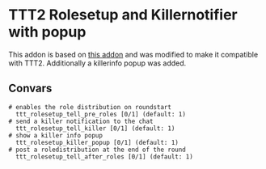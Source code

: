 # TTT2 Rolesetup and Killernotifier with popup

This addon is based on [this addon](https://steamcommunity.com/sharedfiles/filedetails/?id=656662924) and was modified to make it compatible with TTT2. Additionally a killerinfo popup was added.

## Convars

```
# enables the role distribution on roundstart
  ttt_rolesetup_tell_pre_roles [0/1] (default: 1)
# send a killer notification to the chat
  ttt_rolesetup_tell_killer [0/1] (default: 1)
# show a killer info popup
  ttt_rolesetup_killer_popup [0/1] (default: 1)
# post a roledistribution at the end of the round
  ttt_rolesetup_tell_after_roles [0/1] (default: 1)
```